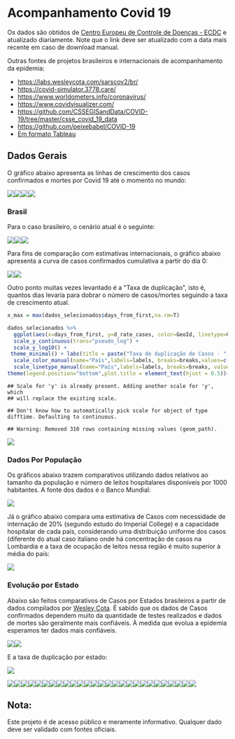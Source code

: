 Acompanhamento Covid 19
================

Os dados são obtidos de [Centro Europeu de Controle de Doenças - ECDC](https://www.ecdc.europa.eu/sites/default/files/documents/COVID-19-geographic-disbtribution-worldwide-2020-03-22.xlsx) e atualizado diariamente. Note que o link deve ser atualizado com a data mais recente em caso de download manual.

Outras fontes de projetos brasileiros e internacionais de acompanhamento da epidemia:

-   <https://labs.wesleycota.com/sarscov2/br/>
-   <https://covid-simulator.3778.care/>
-   <https://www.worldometers.info/coronavirus/>
-   <https://www.covidvisualizer.com/>
-   <https://github.com/CSSEGISandData/COVID-19/tree/master/csse_covid_19_data>
-   <https://github.com/peixebabel/COVID-19>
-   [Em formato Tableau](https://www.tableau.com/covid-19-coronavirus-data-resources)

Dados Gerais
------------

O gráfico abaixo apresenta as linhas de crescimento dos casos confirmados e mortes por Covid 19 até o momento no mundo:

![](README_files/figure-markdown_github/unnamed-chunk-3-1.png)![](README_files/figure-markdown_github/unnamed-chunk-3-2.png)![](README_files/figure-markdown_github/unnamed-chunk-3-3.png)![](README_files/figure-markdown_github/unnamed-chunk-3-4.png)

### Brasil

Para o caso brasileiro, o cenário atual é o seguinte:

![](README_files/figure-markdown_github/unnamed-chunk-4-1.png)![](README_files/figure-markdown_github/unnamed-chunk-4-2.png)![](README_files/figure-markdown_github/unnamed-chunk-4-3.png)

Para fins de comparação com estimativas internacionais, o gráfico abaixo apresenta a curva de casos confirmados cumulativa a partir do dia 0:

![](README_files/figure-markdown_github/unnamed-chunk-6-1.png)![](README_files/figure-markdown_github/unnamed-chunk-6-2.png)

Outro ponto muitas vezes levantado é a "Taxa de duplicação", isto é, quantos dias levaria para dobrar o número de casos/mortes seguindo a taxa de crescimento atual.

``` r
x_max = max(dados_selecionados$days_from_first,na.rm=T)

dados_selecionados %>% 
  ggplot(aes(x=days_from_first, y=d_rate_cases, color=GeoId, linetype=GeoId,label=GeoId)) + geom_line(size=1)+ 
  scale_y_continuous(trans="pseudo_log") +
  scale_y_log10() +
 theme_minimal() + labs(title = paste("Taxa de duplicação de Casos - ",format(Sys.time(), "%d/%m/%Y")), caption = "Em escala logaritmica.Os dados são atualizados diariamente.\n Fonte:https://www.ecdc.europa.eu/sites/default/files/documents/COVID-19-geographic-disbtribution-worldwide") + xlab("Dias desde 1º caso") + ylab("Dias para duplicar") +
  scale_color_manual(name="País",labels=labels, breaks=breaks,values=c("red","#bdc2b0",'#cee588','#ff9872','#95b6cf','#455a64',"#f9d84e"))+
  scale_linetype_manual(name="País",labels=labels, breaks=breaks, values=c(1,2,3,4,5,6,7))+
theme(legend.position="bottom",plot.title = element_text(hjust = 0.5))+geom_label_repel(data = dados_rotulos,show.legend = FALSE) + custom_theme + geom_hline(yintercept=2, color = "grey") + geom_hline(yintercept=5, color = "grey") + annotate("text", x = c(x_max - 5,x_max -5), y = c(2,5), label = c("2 dias para duplicar","5 dias para duplicar"), size=3, color = "grey",vjust=-1)
```

    ## Scale for 'y' is already present. Adding another scale for 'y', which
    ## will replace the existing scale.

    ## Don't know how to automatically pick scale for object of type difftime. Defaulting to continuous.

    ## Warning: Removed 310 rows containing missing values (geom_path).

![](README_files/figure-markdown_github/unnamed-chunk-7-1.png)

### Dados Por População

Os gráficos abaixo trazem comparativos utilizando dados relativos ao tamanho da população e número de leitos hospitalares disponíveis por 1000 habitantes. A fonte dos dados é o Banco Mundial:

![](README_files/figure-markdown_github/unnamed-chunk-9-1.png)

Já o gráfico abaixo compara uma estimativa de Casos com necessidade de internação de 20% (segundo estudo do Imperial College) e a capacidade hospitalar de cada país, considerando uma distribuição uniforme dos casos (diferente do atual caso italiano onde há concentração de casos na Lombardia e a taxa de ocupação de leitos nessa região é muito superior à média do país:

![](README_files/figure-markdown_github/unnamed-chunk-10-1.png)

### Evolução por Estado

Abaixo são feitos comparativos de Casos por Estados brasileiros a partir de dados compilados por [Wesley Cota](https://raw.githubusercontent.com/wcota/covid19br/master/cases-brazil-states.csv). É sabido que os dados de Casos confirmados dependem muito da quantidade de testes realizados e dados de mortes são geralmente mais confiáveis. À medida que evolua a epidemia esperamos ter dados mais confiáveis.

![](README_files/figure-markdown_github/unnamed-chunk-12-1.png)![](README_files/figure-markdown_github/unnamed-chunk-12-2.png)

E a taxa de duplicação por estado:

![](README_files/figure-markdown_github/unnamed-chunk-13-1.png)

![](README_files/figure-markdown_github/unnamed-chunk-14-1.png)![](README_files/figure-markdown_github/unnamed-chunk-14-2.png)![](README_files/figure-markdown_github/unnamed-chunk-14-3.png)![](README_files/figure-markdown_github/unnamed-chunk-14-4.png)![](README_files/figure-markdown_github/unnamed-chunk-14-5.png)![](README_files/figure-markdown_github/unnamed-chunk-14-6.png)![](README_files/figure-markdown_github/unnamed-chunk-14-7.png)![](README_files/figure-markdown_github/unnamed-chunk-14-8.png)![](README_files/figure-markdown_github/unnamed-chunk-14-9.png)![](README_files/figure-markdown_github/unnamed-chunk-14-10.png)![](README_files/figure-markdown_github/unnamed-chunk-14-11.png)![](README_files/figure-markdown_github/unnamed-chunk-14-12.png)![](README_files/figure-markdown_github/unnamed-chunk-14-13.png)![](README_files/figure-markdown_github/unnamed-chunk-14-14.png)![](README_files/figure-markdown_github/unnamed-chunk-14-15.png)![](README_files/figure-markdown_github/unnamed-chunk-14-16.png)![](README_files/figure-markdown_github/unnamed-chunk-14-17.png)![](README_files/figure-markdown_github/unnamed-chunk-14-18.png)![](README_files/figure-markdown_github/unnamed-chunk-14-19.png)![](README_files/figure-markdown_github/unnamed-chunk-14-20.png)![](README_files/figure-markdown_github/unnamed-chunk-14-21.png)![](README_files/figure-markdown_github/unnamed-chunk-14-22.png)![](README_files/figure-markdown_github/unnamed-chunk-14-23.png)![](README_files/figure-markdown_github/unnamed-chunk-14-24.png)![](README_files/figure-markdown_github/unnamed-chunk-14-25.png)![](README_files/figure-markdown_github/unnamed-chunk-14-26.png)![](README_files/figure-markdown_github/unnamed-chunk-14-27.png)

Nota:
-----

Este projeto é de acesso público e meramente informativo. Qualquer dado deve ser validado com fontes oficiais.
